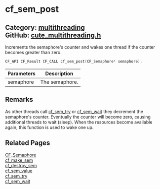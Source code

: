 [](../header.md ':include')

# cf_sem_post

Category: [multithreading](/api_reference?id=multithreading)  
GitHub: [cute_multithreading.h](https://github.com/RandyGaul/cute_framework/blob/master/include/cute_multithreading.h)  
---

Increments the semaphore's counter and wakes one thread if the counter becomes greater than zero.

```cpp
CF_API CF_Result CF_CALL cf_sem_post(CF_Semaphore* semaphore);
```

Parameters | Description
--- | ---
semaphore | The semaphore.

## Remarks

As other threads call [cf_sem_try](/multithreading/cf_sem_try.md) or [cf_sem_wait](/multithreading/cf_sem_wait.md) they decrement the semaphore's counter. Eventually
the counter will become zero, causing additional threads to wait (sleep). When the resources become
available again, this function is used to wake one up.

## Related Pages

[CF_Semaphore](/multithreading/cf_semaphore.md)  
[cf_make_sem](/multithreading/cf_make_sem.md)  
[cf_destroy_sem](/multithreading/cf_destroy_sem.md)  
[cf_sem_value](/multithreading/cf_sem_value.md)  
[cf_sem_try](/multithreading/cf_sem_try.md)  
[cf_sem_wait](/multithreading/cf_sem_wait.md)  
